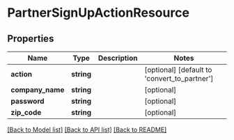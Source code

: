 # PartnerSignUpActionResource

## Properties
Name | Type | Description | Notes
------------ | ------------- | ------------- | -------------
**action** | **string** |  | [optional] [default to 'convert_to_partner']
**company_name** | **string** |  | [optional] 
**password** | **string** |  | [optional] 
**zip_code** | **string** |  | [optional] 

[[Back to Model list]](../README.md#documentation-for-models) [[Back to API list]](../README.md#documentation-for-api-endpoints) [[Back to README]](../README.md)


